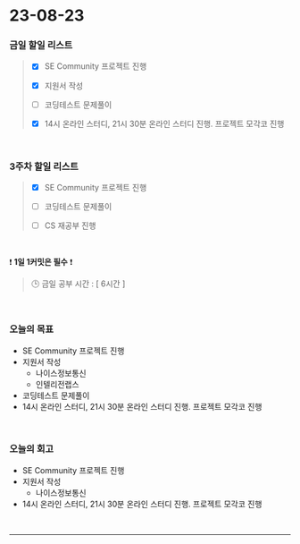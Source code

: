 # 23-08-23
### 금일 할일 리스트
> - [x]  SE Community 프로젝트 진행
>
> - [x]  지원서 작성
>
> - [ ]  코딩테스트 문제풀이
>
> - [x]  14시 온라인 스터디, 21시 30분 온라인 스터디 진행. 프로젝트 모각코 진행


<br/>

### 3주차 할일 리스트  
> - [x]  SE Community 프로젝트 진행
>
> - [ ]  코딩테스트 문제풀이
>
> - [ ]  CS 재공부 진행

<br/>

❗ **1일 1커밋은 필수** ❗
> 🕒 금일 공부 시간 : [ 6시간 ]
  
<br/>

### 오늘의 목표
- SE Community 프로젝트 진행
- 지원서 작성
    - 나이스정보통신
    - 인텔리전랩스
- 코딩테스트 문제풀이
- 14시 온라인 스터디, 21시 30분 온라인 스터디 진행. 프로젝트 모각코 진행

<br>

### 오늘의 회고
- SE Community 프로젝트 진행
- 지원서 작성
    - 나이스정보통신
- 14시 온라인 스터디, 21시 30분 온라인 스터디 진행. 프로젝트 모각코 진행


<br/>

------------  
